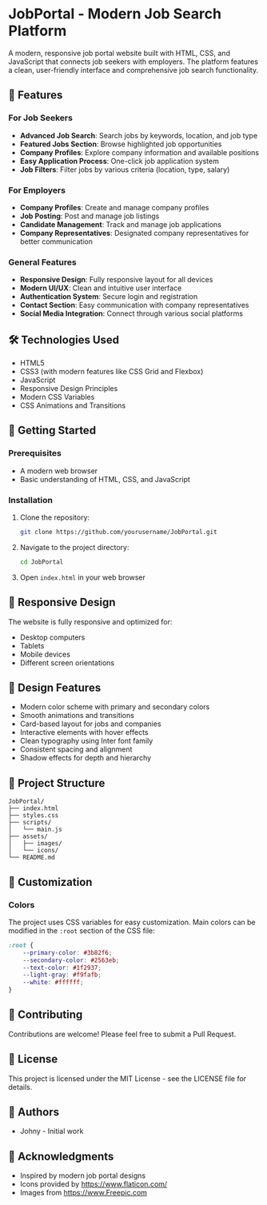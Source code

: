 # JobPortal - Modern Job Search Platform

A modern, responsive job portal website built with HTML, CSS, and JavaScript that connects job seekers with employers. The platform features a clean, user-friendly interface and comprehensive job search functionality.

## 🌟 Features

### For Job Seekers
- **Advanced Job Search**: Search jobs by keywords, location, and job type
- **Featured Jobs Section**: Browse highlighted job opportunities
- **Company Profiles**: Explore company information and available positions
- **Easy Application Process**: One-click job application system
- **Job Filters**: Filter jobs by various criteria (location, type, salary)

### For Employers
- **Company Profiles**: Create and manage company profiles
- **Job Posting**: Post and manage job listings
- **Candidate Management**: Track and manage job applications
- **Company Representatives**: Designated company representatives for better communication

### General Features
- **Responsive Design**: Fully responsive layout for all devices
- **Modern UI/UX**: Clean and intuitive user interface
- **Authentication System**: Secure login and registration
- **Contact Section**: Easy communication with company representatives
- **Social Media Integration**: Connect through various social platforms

## 🛠️ Technologies Used

- HTML5
- CSS3 (with modern features like CSS Grid and Flexbox)
- JavaScript
- Responsive Design Principles
- Modern CSS Variables
- CSS Animations and Transitions

## 🚀 Getting Started

### Prerequisites
- A modern web browser
- Basic understanding of HTML, CSS, and JavaScript

### Installation
1. Clone the repository:
   ```bash
   git clone https://github.com/yourusername/JobPortal.git
   ```
2. Navigate to the project directory:
   ```bash
   cd JobPortal
   ```
3. Open `index.html` in your web browser

## 📱 Responsive Design

The website is fully responsive and optimized for:
- Desktop computers
- Tablets
- Mobile devices
- Different screen orientations

## 🎨 Design Features

- Modern color scheme with primary and secondary colors
- Smooth animations and transitions
- Card-based layout for jobs and companies
- Interactive elements with hover effects
- Clean typography using Inter font family
- Consistent spacing and alignment
- Shadow effects for depth and hierarchy

## 📂 Project Structure

```
JobPortal/
├── index.html
├── styles.css
├── scripts/
│   └── main.js
├── assets/
│   ├── images/
│   └── icons/
└── README.md
```

## 🔧 Customization

### Colors
The project uses CSS variables for easy customization. Main colors can be modified in the `:root` section of the CSS file:

```css
:root {
    --primary-color: #3b82f6;
    --secondary-color: #2563eb;
    --text-color: #1f2937;
    --light-gray: #f9fafb;
    --white: #ffffff;
}
```

## 🤝 Contributing

Contributions are welcome! Please feel free to submit a Pull Request.

## 📝 License

This project is licensed under the MIT License - see the LICENSE file for details.

## 👥 Authors

- Johny - Initial work

## 🙏 Acknowledgments

- Inspired by modern job portal designs
- Icons provided by https://www.flaticon.com/
- Images from https://www.Freepic.com